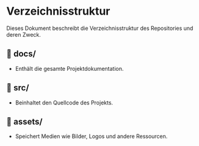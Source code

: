 # Verzeichnisstruktur

Dieses Dokument beschreibt die Verzeichnisstruktur des Repositories und deren Zweck.

## 📂 docs/
   - Enthält die gesamte Projektdokumentation.

## 📂 src/
   - Beinhaltet den Quellcode des Projekts.

## 📂 assets/
   - Speichert Medien wie Bilder, Logos und andere Ressourcen.
